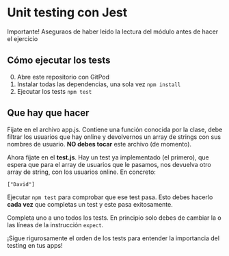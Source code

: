 # Unit testing con Jest

Importante! Aseguraos de haber leido la lectura del módulo antes de hacer el ejercicio

## Cómo ejecutar los tests

0. Abre este repositorio con GitPod
1. Instalar todas las dependencias, una sola vez `npm install`
2. Ejecutar los tests
`npm test`

## Que hay que hacer

Fíjate en el archivo app.js. Contiene una función conocida por la clase, debe filtrar los usuarios que hay online y devolvernos un array de strings con sus nombres de usuario. **NO debes tocar** este archivo (de momento).

Ahora fíjate en el **test.js**. Hay un test ya implementado (el primero), que espera que para el array de usuarios que le pasamos, nos devuelva otro array de string, con los usuarios online. En concreto: 

`["David"]`

Ejecutar `npm test` para comprobar que ese test pasa. Esto debes hacerlo **cada vez** que completas un test y este pasa exitosamente.

Completa uno a uno todos los tests. En principio solo debes de cambiar la o las líneas de la instrucción `expect`.

¡Sigue rigurosamente el orden de los tests para entender la importancia del testing en tus apps!


